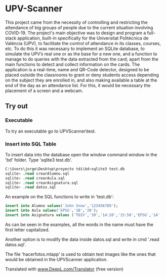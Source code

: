 
# UPV-Scanner

This project came from the necessity of controlling and restricting the attendance of big groups of people due to the current situation involving COVID-19.
The project's main objective was to design and program a full-stack application, built-in specifically for the Universitat Politécnica de Valéncia (UPV), to facilitate the control of attendance in its classes, courses, etc. 
To do this it was necessary to implement an SQLite database, to simulate the UPV’s real one or as the base for a new one, and a function to manage to do queries with the data extracted from the card; apart from the main functions to detect and collect information on the cards.
The application is a real-time, name and QR-Code detector, designed to be placed outside the classrooms to grant or deny students access depending on the subject they are enrolled in, and also making available a table at the end of the day as an attendance list. For this, it would be necessary the placement of a screen and a webcam.

## Try out

### Executable

To try an executable go to UPVScanner\test.

### Insert into SQL Table

To insert data into the database open the window command window in the 'bd' folder. Type 'sqlite3 test.db'.

```sql
C:\Users\jorge\Desktop\proyecto tdi\bd>sqlite3 test.db
sqlite> .read crearAlumno.sql
sqlite> .read crearAula.sql
sqlite> .read crearAsignatura.sql
sqlite> .read datos.sql
```
An example on the SQL functions to write in 'test.db':

```sql
insert into Alumno values('John Snow','123456789');
insert into Aula values('EPSG','1B','20');
insert into Asignatura values ('TDIV','30','14:20','15:50','EPSG','1A','20','John Snow');
```

As can be seen in the examples, all the words in the name must have the first letter capitalized.

Another option is to modify the data inside datos.sql and write in cmd '.read datos.sql'.

The file 'hacerfotos.mlapp' is used to obtain test images like the ones that would be obtained in the UPVScanner application.

Translated with www.DeepL.com/Translator (free version)